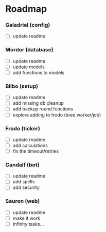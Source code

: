 # Roadmap

### Galadriel (config)  
- [ ] update readme

### Mordor (database)  
- [ ] update readme
- [ ] update models
- [ ] add functions to models

### Bilbo (setup)  
- [ ] update readme
- [ ] add missing db cleanup
- [ ] add backup round functions
- [ ] explore adding to frodo (bree worker/job)

### Frodo (ticker)  
- [ ] update readme
- [ ] add calculations
- [ ] fix the timeout/retries

### Gandalf (bot)  
- [ ] update readme
- [ ] add spells
- [ ] add security

### Sauron (web)  
- [ ] update readme
- [ ] make it work
- [ ] infinity tasks...
